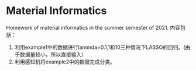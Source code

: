 # Material Informatics
Homework of material informatics in the summer semester of 2021.
内容包括：
1. 利用example1中的数据进行lammda=0.1,1和10三种情况下LASSO的回归。(由于数据量较小，所以直接输入）
2. 利用感知机将example2中的数据完成分类。
